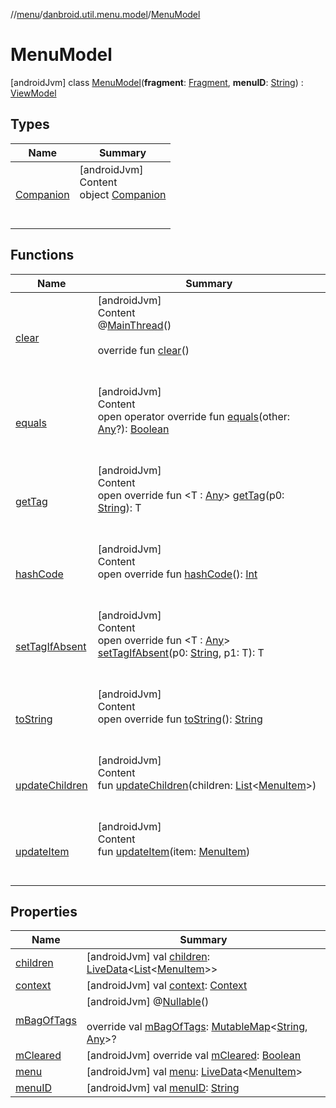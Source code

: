 //[menu](../../index.md)/[danbroid.util.menu.model](../index.md)/[MenuModel](index.md)



# MenuModel  
 [androidJvm] class [MenuModel](index.md)(**fragment**: [Fragment](https://developer.android.com/reference/kotlin/androidx/fragment/app/Fragment.html), **menuID**: [String](https://kotlinlang.org/api/latest/jvm/stdlib/kotlin/-string/index.html)) : [ViewModel](https://developer.android.com/reference/kotlin/androidx/lifecycle/ViewModel.html)   


## Types  
  
|  Name|  Summary| 
|---|---|
| [Companion](-companion/index.md)| [androidJvm]  <br>Content  <br>object [Companion](-companion/index.md)  <br><br><br>


## Functions  
  
|  Name|  Summary| 
|---|---|
| [clear](index.md#androidx.lifecycle/ViewModel/clear/#/PointingToDeclaration/)| [androidJvm]  <br>Content  <br>@[MainThread](https://developer.android.com/reference/kotlin/androidx/annotation/MainThread.html)()  <br>  <br>override fun [clear](index.md#androidx.lifecycle/ViewModel/clear/#/PointingToDeclaration/)()  <br><br><br>
| [equals](../../danbroid.util.menu.ui/-menu-item-diff-callback/index.md#kotlin/Any/equals/#kotlin.Any?/PointingToDeclaration/)| [androidJvm]  <br>Content  <br>open operator override fun [equals](../../danbroid.util.menu.ui/-menu-item-diff-callback/index.md#kotlin/Any/equals/#kotlin.Any?/PointingToDeclaration/)(other: [Any](https://kotlinlang.org/api/latest/jvm/stdlib/kotlin/-any/index.html)?): [Boolean](https://kotlinlang.org/api/latest/jvm/stdlib/kotlin/-boolean/index.html)  <br><br><br>
| [getTag](index.md#androidx.lifecycle/ViewModel/getTag/#kotlin.String/PointingToDeclaration/)| [androidJvm]  <br>Content  <br>open override fun <T : [Any](https://kotlinlang.org/api/latest/jvm/stdlib/kotlin/-any/index.html)> [getTag](index.md#androidx.lifecycle/ViewModel/getTag/#kotlin.String/PointingToDeclaration/)(p0: [String](https://kotlinlang.org/api/latest/jvm/stdlib/kotlin/-string/index.html)): T  <br><br><br>
| [hashCode](../../danbroid.util.menu.ui/-menu-item-diff-callback/index.md#kotlin/Any/hashCode/#/PointingToDeclaration/)| [androidJvm]  <br>Content  <br>open override fun [hashCode](../../danbroid.util.menu.ui/-menu-item-diff-callback/index.md#kotlin/Any/hashCode/#/PointingToDeclaration/)(): [Int](https://kotlinlang.org/api/latest/jvm/stdlib/kotlin/-int/index.html)  <br><br><br>
| [setTagIfAbsent](index.md#androidx.lifecycle/ViewModel/setTagIfAbsent/#kotlin.String#TypeParam(bounds=[kotlin.Any])/PointingToDeclaration/)| [androidJvm]  <br>Content  <br>open override fun <T : [Any](https://kotlinlang.org/api/latest/jvm/stdlib/kotlin/-any/index.html)> [setTagIfAbsent](index.md#androidx.lifecycle/ViewModel/setTagIfAbsent/#kotlin.String#TypeParam(bounds=[kotlin.Any])/PointingToDeclaration/)(p0: [String](https://kotlinlang.org/api/latest/jvm/stdlib/kotlin/-string/index.html), p1: T): T  <br><br><br>
| [toString](../../danbroid.util.menu.ui/-menu-item-diff-callback/index.md#kotlin/Any/toString/#/PointingToDeclaration/)| [androidJvm]  <br>Content  <br>open override fun [toString](../../danbroid.util.menu.ui/-menu-item-diff-callback/index.md#kotlin/Any/toString/#/PointingToDeclaration/)(): [String](https://kotlinlang.org/api/latest/jvm/stdlib/kotlin/-string/index.html)  <br><br><br>
| [updateChildren](update-children.md)| [androidJvm]  <br>Content  <br>fun [updateChildren](update-children.md)(children: [List](https://kotlinlang.org/api/latest/jvm/stdlib/kotlin.collections/-list/index.html)<[MenuItem](../../danbroid.util.menu/-menu-item/index.md)>)  <br><br><br>
| [updateItem](update-item.md)| [androidJvm]  <br>Content  <br>fun [updateItem](update-item.md)(item: [MenuItem](../../danbroid.util.menu/-menu-item/index.md))  <br><br><br>


## Properties  
  
|  Name|  Summary| 
|---|---|
| [children](index.md#danbroid.util.menu.model/MenuModel/children/#/PointingToDeclaration/)|  [androidJvm] val [children](index.md#danbroid.util.menu.model/MenuModel/children/#/PointingToDeclaration/): [LiveData](https://developer.android.com/reference/kotlin/androidx/lifecycle/LiveData.html)<[List](https://kotlinlang.org/api/latest/jvm/stdlib/kotlin.collections/-list/index.html)<[MenuItem](../../danbroid.util.menu/-menu-item/index.md)>>   <br>
| [context](index.md#danbroid.util.menu.model/MenuModel/context/#/PointingToDeclaration/)|  [androidJvm] val [context](index.md#danbroid.util.menu.model/MenuModel/context/#/PointingToDeclaration/): [Context](https://developer.android.com/reference/kotlin/android/content/Context.html)   <br>
| [mBagOfTags](index.md#danbroid.util.menu.model/MenuModel/mBagOfTags/#/PointingToDeclaration/)|  [androidJvm] @[Nullable](https://developer.android.com/reference/kotlin/androidx/annotation/Nullable.html)()  <br>  <br>override val [mBagOfTags](index.md#danbroid.util.menu.model/MenuModel/mBagOfTags/#/PointingToDeclaration/): [MutableMap](https://kotlinlang.org/api/latest/jvm/stdlib/kotlin.collections/-mutable-map/index.html)<[String](https://kotlinlang.org/api/latest/jvm/stdlib/kotlin/-string/index.html), [Any](https://kotlinlang.org/api/latest/jvm/stdlib/kotlin/-any/index.html)>?   <br>
| [mCleared](index.md#danbroid.util.menu.model/MenuModel/mCleared/#/PointingToDeclaration/)|  [androidJvm] override val [mCleared](index.md#danbroid.util.menu.model/MenuModel/mCleared/#/PointingToDeclaration/): [Boolean](https://kotlinlang.org/api/latest/jvm/stdlib/kotlin/-boolean/index.html)   <br>
| [menu](index.md#danbroid.util.menu.model/MenuModel/menu/#/PointingToDeclaration/)|  [androidJvm] val [menu](index.md#danbroid.util.menu.model/MenuModel/menu/#/PointingToDeclaration/): [LiveData](https://developer.android.com/reference/kotlin/androidx/lifecycle/LiveData.html)<[MenuItem](../../danbroid.util.menu/-menu-item/index.md)>   <br>
| [menuID](index.md#danbroid.util.menu.model/MenuModel/menuID/#/PointingToDeclaration/)|  [androidJvm] val [menuID](index.md#danbroid.util.menu.model/MenuModel/menuID/#/PointingToDeclaration/): [String](https://kotlinlang.org/api/latest/jvm/stdlib/kotlin/-string/index.html)   <br>

